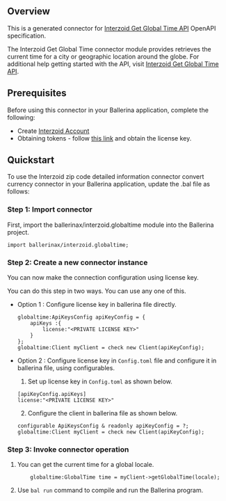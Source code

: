 ## Overview

This is a generated connector for [Interzoid Get Global Time API](https://www.interzoid.com/services/getglobaltime) OpenAPI specification.

The Interzoid Get Global Time connector module provides retrieves the current time for a city or geographic location around the globe.
For additional help getting started with the API, visit [Interzoid Get Global Time API](https://www.interzoid.com/services/getglobaltime).

## Prerequisites

Before using this connector in your Ballerina application, complete the following:
* Create [Interzoid Account](https://www.interzoid.com/register)
* Obtaining tokens - follow [this link](https://www.interzoid.com/account) and obtain the license key.


## Quickstart

To use the Interzoid zip code detailed information connector convert currency connector in your Ballerina application, update the .bal file as follows:

### Step 1: Import connector
First, import the ballerinax/interzoid.globaltime module into the Ballerina project.

```ballerina
import ballerinax/interzoid.globaltime;
```

### Step 2: Create a new connector instance
You can now make the connection configuration using license key.

You can do this step in two ways. You can use any one of this.

- Option 1 :
    Configure license key in ballerina file directly. 

    ```ballerina
    globaltime:ApiKeysConfig apiKeyConfig = {
        apiKeys :{
            license:"<PRIVATE LICENSE KEY>"
        }
    };
    globaltime:Client myClient = check new Client(apiKeyConfig);
    ```

- Option 2 :
    Configure license key in `Config.toml` file and configure it in ballerina file, using configurables. 

    1. Set up license key in `Config.toml` as shown below.
    ```
    [apiKeyConfig.apiKeys]
    license:"<PRIVATE LICENSE KEY>"
    ```

    2. Configure the client in ballerina file as shown below.
    ```ballerina
    configurable ApiKeysConfig & readonly apiKeyConfig = ?;
    globaltime:Client myClient = check new Client(apiKeyConfig);
    ```

### Step 3: Invoke connector operation 
1. You can get the  current time for a global locale.
    ```ballerina
        globaltime:GlobalTime time = myClient->getGlobalTime(locale);
    ```
2. Use `bal run` command to compile and run the Ballerina program. 